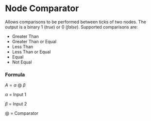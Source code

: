 # Node Comparator

Allows comparisons to be performed between ticks of two nodes. The output is a binary 1 (_true_) or 0 (_false_). Supported comparisons are:

* Greater Than
* Greater Than or Equal
* Less Than
* Less Than or Equal
* Equal
* Not Equal


### Formula

$A = \alpha \ @ \ \beta$

$\alpha$ = Input 1

$\beta$ = Input 2

$@$ = Comparator